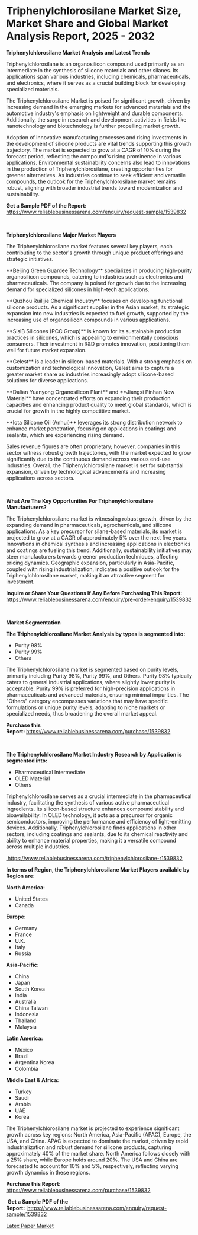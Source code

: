 <p><h1>Triphenylchlorosilane Market Size, Market Share and Global Market Analysis Report, 2025 - 2032</h1></p><p><strong>Triphenylchlorosilane Market Analysis and Latest Trends</strong></p>
<p><p>Triphenylchlorosilane is an organosilicon compound used primarily as an intermediate in the synthesis of silicone materials and other silanes. Its applications span various industries, including chemicals, pharmaceuticals, and electronics, where it serves as a crucial building block for developing specialized materials. </p><p>The Triphenylchlorosilane Market is poised for significant growth, driven by increasing demand in the emerging markets for advanced materials and the automotive industry's emphasis on lightweight and durable components. Additionally, the surge in research and development activities in fields like nanotechnology and biotechnology is further propelling market growth. </p><p>Adoption of innovative manufacturing processes and rising investments in the development of silicone products are vital trends supporting this growth trajectory. The market is expected to grow at a CAGR of 10% during the forecast period, reflecting the compound's rising prominence in various applications. Environmental sustainability concerns also lead to innovations in the production of Triphenylchlorosilane, creating opportunities for greener alternatives. As industries continue to seek efficient and versatile compounds, the outlook for the Triphenylchlorosilane market remains robust, aligning with broader industrial trends toward modernization and sustainability.</p></p>
<p><strong>Get a Sample PDF of the Report:&nbsp;</strong> <a href="https://www.reliablebusinessarena.com/enquiry/request-sample/1539832?utm_campaign=3289&utm_medium=2&utm_source=Github&utm_content=ia&utm_term=01042025&utm_id=triphenylchlorosilane">https://www.reliablebusinessarena.com/enquiry/request-sample/1539832</a></p>
<p>&nbsp;</p>
<p><strong>Triphenylchlorosilane Major Market Players</strong></p>
<p><p>The Triphenylchlorosilane market features several key players, each contributing to the sector's growth through unique product offerings and strategic initiatives. </p><p>**Beijing Green Guardee Technology** specializes in producing high-purity organosilicon compounds, catering to industries such as electronics and pharmaceuticals. The company is poised for growth due to the increasing demand for specialized silicones in high-tech applications.</p><p>**Quzhou Ruilijie Chemical Industry** focuses on developing functional silicone products. As a significant supplier in the Asian market, its strategic expansion into new industries is expected to fuel growth, supported by the increasing use of organosilicon compounds in various applications.</p><p>**SisiB Silicones (PCC Group)** is known for its sustainable production practices in silicones, which is appealing to environmentally conscious consumers. Their investment in R&D promotes innovation, positioning them well for future market expansion.</p><p>**Gelest** is a leader in silicon-based materials. With a strong emphasis on customization and technological innovation, Gelest aims to capture a greater market share as industries increasingly adopt silicone-based solutions for diverse applications.</p><p>**Dalian Yuanyong Organosilicon Plant** and **Jiangxi Pinhan New Material** have concentrated efforts on expanding their production capacities and enhancing product quality to meet global standards, which is crucial for growth in the highly competitive market.</p><p>**Iota Silicone Oil (Anhui)** leverages its strong distribution network to enhance market penetration, focusing on applications in coatings and sealants, which are experiencing rising demand. </p><p>Sales revenue figures are often proprietary; however, companies in this sector witness robust growth trajectories, with the market expected to grow significantly due to the continuous demand across various end-use industries. Overall, the Triphenylchlorosilane market is set for substantial expansion, driven by technological advancements and increasing applications across sectors.</p></p>
<p>&nbsp;</p>
<p><strong>What Are The Key Opportunities For Triphenylchlorosilane Manufacturers?</strong></p>
<p><p>The Triphenylchlorosilane market is witnessing robust growth, driven by the expanding demand in pharmaceuticals, agrochemicals, and silicone applications. As a key precursor for silane-based materials, its market is projected to grow at a CAGR of approximately 5% over the next five years. Innovations in chemical synthesis and increasing applications in electronics and coatings are fueling this trend. Additionally, sustainability initiatives may steer manufacturers towards greener production techniques, affecting pricing dynamics. Geographic expansion, particularly in Asia-Pacific, coupled with rising industrialization, indicates a positive outlook for the Triphenylchlorosilane market, making it an attractive segment for investment.</p></p>
<p><strong>Inquire or Share Your Questions If Any Before Purchasing This Report:</strong> <a href="https://www.reliablebusinessarena.com/enquiry/pre-order-enquiry/1539832?utm_campaign=3289&utm_medium=2&utm_source=Github&utm_content=ia&utm_term=01042025&utm_id=triphenylchlorosilane">https://www.reliablebusinessarena.com/enquiry/pre-order-enquiry/1539832</a></p>
<p>&nbsp;</p>
<p><strong>Market Segmentation</strong></p>
<p><strong>The Triphenylchlorosilane Market Analysis by types is segmented into:</strong></p>
<p><ul><li>Purity 98%</li><li>Purity 99%</li><li>Others</li></ul></p>
<p><p>The Triphenylchlorosilane market is segmented based on purity levels, primarily including Purity 98%, Purity 99%, and Others. Purity 98% typically caters to general industrial applications, where slightly lower purity is acceptable. Purity 99% is preferred for high-precision applications in pharmaceuticals and advanced materials, ensuring minimal impurities. The "Others" category encompasses variations that may have specific formulations or unique purity levels, adapting to niche markets or specialized needs, thus broadening the overall market appeal.</p></p>
<p><strong>Purchase this Report:&nbsp;</strong><a href="https://www.reliablebusinessarena.com/purchase/1539832?utm_campaign=3289&utm_medium=2&utm_source=Github&utm_content=ia&utm_term=01042025&utm_id=triphenylchlorosilane">https://www.reliablebusinessarena.com/purchase/1539832</a></p>
<p>&nbsp;</p>
<p><strong>The Triphenylchlorosilane Market Industry Research by Application is segmented into:</strong></p>
<p><ul><li>Pharmaceutical Intermediate</li><li>OLED Material</li><li>Others</li></ul></p>
<p><p>Triphenylchlorosilane serves as a crucial intermediate in the pharmaceutical industry, facilitating the synthesis of various active pharmaceutical ingredients. Its silicon-based structure enhances compound stability and bioavailability. In OLED technology, it acts as a precursor for organic semiconductors, improving the performance and efficiency of light-emitting devices. Additionally, Triphenylchlorosilane finds applications in other sectors, including coatings and sealants, due to its chemical reactivity and ability to enhance material properties, making it a versatile compound across multiple industries.</p></p>
<p><a href="https://www.reliablebusinessarena.com/triphenylchlorosilane-r1539832?utm_campaign=3289&utm_medium=2&utm_source=Github&utm_content=ia&utm_term=01042025&utm_id=triphenylchlorosilane">&nbsp;https://www.reliablebusinessarena.com/triphenylchlorosilane-r1539832</a></p>
<p><strong>In terms of Region, the Triphenylchlorosilane Market Players available by Region are:</strong></p>
<p>
    <p> <strong> North America: </strong>
        <ul>
            <li>United States</li>
            <li>Canada</li>
        </ul>
        </p> 
    <p> <strong> Europe: </strong>
        <ul>
            <li>Germany</li>
            <li>France</li>
            <li>U.K.</li>
            <li>Italy</li>
            <li>Russia</li>
        </ul>
        </p> 
    <p> <strong> Asia-Pacific: </strong>
        <ul>
            <li>China</li>
            <li>Japan</li>
            <li>South Korea</li>
            <li>India</li>
            <li>Australia</li>
            <li>China Taiwan</li>
            <li>Indonesia</li>
            <li>Thailand</li>
            <li>Malaysia</li>
        </ul>
        </p> 
    <p> <strong> Latin America: </strong>
        <ul>
            <li>Mexico</li>
            <li>Brazil</li>
            <li>Argentina Korea</li>
            <li>Colombia</li>
        </ul>
        </p> 
    <p> <strong> Middle East & Africa: </strong>
        <ul>
            <li>Turkey</li>
            <li>Saudi</li>
            <li>Arabia</li>
            <li>UAE</li>
            <li>Korea</li>
        </ul>
    </p>
    </p>
<p><p>The Triphenylchlorosilane market is projected to experience significant growth across key regions: North America, Asia-Pacific (APAC), Europe, the USA, and China. APAC is expected to dominate the market, driven by rapid industrialization and robust demand for silicone products, capturing approximately 40% of the market share. North America follows closely with a 25% share, while Europe holds around 20%. The USA and China are forecasted to account for 10% and 5%, respectively, reflecting varying growth dynamics in these regions.</p></p>
<p><strong>Purchase this Report: </strong><a href="https://www.reliablebusinessarena.com/purchase/1539832?utm_campaign=3289&utm_medium=2&utm_source=Github&utm_content=ia&utm_term=01042025&utm_id=triphenylchlorosilane">https://www.reliablebusinessarena.com/purchase/1539832</a></p>
<p>&nbsp;<strong>Get a Sample PDF of the Report:&nbsp;&nbsp;</strong><a href="https://www.reliablebusinessarena.com/enquiry/request-sample/1539832?utm_campaign=3289&utm_medium=2&utm_source=Github&utm_content=ia&utm_term=01042025&utm_id=triphenylchlorosilane">https://www.reliablebusinessarena.com/enquiry/request-sample/1539832</a></p>
<p><strong></strong></p>
<p><p><a href="https://github.com/porstheftyux/Market-Research-Report-List-1/blob/main/latex-paper-market.md?utm_campaign=3289&utm_medium=2&utm_source=Github&utm_content=ia&utm_term=01042025&utm_id=triphenylchlorosilane">Latex Paper Market</a></p></p>
